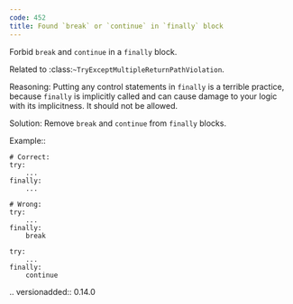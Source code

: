```yaml
---
code: 452
title: Found `break` or `continue` in `finally` block
---
```



Forbid ``break`` and ``continue`` in a ``finally`` block.

Related to :class:`~TryExceptMultipleReturnPathViolation`.

Reasoning:
    Putting any control statements in `finally` is a
    terrible practice, because `finally` is implicitly
    called and can cause damage to your logic with
    its implicitness.
    It should not be allowed.

Solution:
    Remove ``break`` and ``continue`` from ``finally`` blocks.

Example::

    # Correct:
    try:
        ...
    finally:
        ...

    # Wrong:
    try:
        ...
    finally:
        break

    try:
        ...
    finally:
        continue

.. versionadded:: 0.14.0